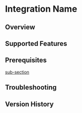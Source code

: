 # Integration Name

## Overview

## Supported Features

## Prerequisites

[sub-section](../README.md#using-seczettas-api)  

## Troubleshooting

## Version History
